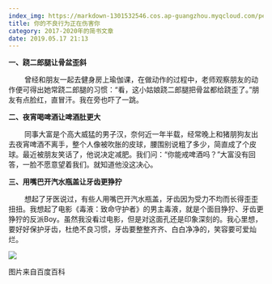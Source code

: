 ```yaml
---
index_img: https://markdown-1301532546.cos.ap-guangzhou.myqcloud.com/peipei_blog/20210921145847.png
title: 你的不良行为正在伤害你
category: 2017-2020年的简书文章
date: 2019.05.17 21:13
---
```


**一、跷二郎腿让骨盆歪斜**

        曾经和朋友一起去健身房上瑜伽课，在做动作的过程中，老师观察朋友的动作便可得出她常跷二郎腿的习惯：“看，这小姑娘跷二郎腿把骨盆都给跷歪了。”朋友有点脸红，直冒汗。我在旁也吓了一跳。



**二、夜宵喝啤酒让啤酒肚更大**

        同事大富是个高大威猛的男子汉，奈何近一年半载，经常晚上和猪朋狗友出去夜宵啤酒不离手，整个人像被吹胀的皮球，腰围别说粗了多少，简直成了个皮球。最近被朋友笑话了，他说决定减肥。我们问：“你能戒啤酒吗？”大富没有回答，一脸不愿意望着我们。就知道他没这决心。



**三、用嘴巴开汽水瓶盖让牙齿更狰狞**

        想起了牙医说过，有些人用嘴巴开汽水瓶盖，牙齿因为受力不均而长得歪歪扭扭。我想起了电影《毒液：致命守护者》的男主毒液，就是个面目狰狞、牙齿更狰狞的反派Boy。虽然我没看过电影，但是对这面孔还是印象深刻的。我心里想，要好好保护牙齿，杜绝不良习惯，牙齿要整整齐齐、白白净净的，笑容要可爱灿烂。

  

![](https://markdown-1301532546.cos.ap-guangzhou.myqcloud.com/peipei_blog/20210921145847.png)  

图片来自百度百科